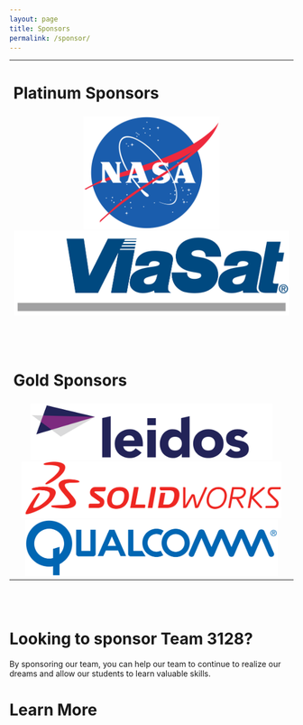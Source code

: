 ```yaml
---
layout: page
title: Sponsors
permalink: /sponsor/
---
```


<table width ="100%" border="0" cellpadding="3" cellspacing="0">
	<tr width="100%">
		<td width="100%">
			<h1>Platinum Sponsors</h1>
		</td>
	</tr>
	<tr width="100%">
		<td align="center" width="100%">
			<a href="http://nasa.gov"><img src="/resources/sponsorlogos/NASA.png" height="200px"></img></a>
			<a href="http://viasat.com"><img src="/resources/sponsorlogos/viasat.png" height="150px"></img></a>
		</td>
	</tr>
	<tr height="50px">
	</tr>
	<tr width="100%">
		<td width="100%">
			<h1>Gold Sponsors</h1>
		</td>
	</tr>
	<tr width="100%">
		<td align="center" width="100%">
			<a href="http://leidos.com"><img src="/resources/sponsorlogos/leidos.png" height="100px"></img></a>
			<a href="http://www.3ds.com/products-services/solidworks/"><img src="/resources/sponsorlogos/solidworks.png" height="100px"></img></a>
			<a href="http://qualcomm.com"><img src="/resources/sponsorlogos/qualcomm.png" height="100px"></img></a>
		</td>
	</tr>
</table>
<!--
<table width ="100%" border="0" cellpadding="3" cellspacing="0">
	<tr width="100%">
		<td>
			<h3>Silver Sponsors</h3>
		</td>
		<td>
			<h3>Bronze Sponsors</h3>
		</td>
	</tr>
</table>
-->

<br>
<br>

# Looking to sponsor Team 3128?
By sponsoring our team, you can help our team to continue to realize our dreams and allow our students to learn valuable skills.
<div onClick="javascript:location.href='/donate/'" id="real-button">
	<h1 height="100%" class="button-text">Learn More</a>
</div>